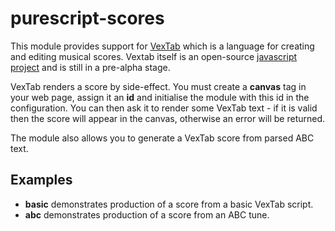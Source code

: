 purescript-scores
=================

This module provides support for [VexTab](http://www.vexflow.com/vextab/) which is a language for creating and editing musical scores. Vextab itself is an open-source [javascript project](https://github.com/0xfe/vextab) and is still in a pre-alpha stage.  

VexTab renders a score by side-effect.  You must create a __canvas__ tag in your web page, assign it an __id__ and initialise the module with this id in the configuration.  You can then ask it to render some VexTab text - if it is valid then the score will appear in the canvas, otherwise an error will be returned. 

The module also allows you to generate a VexTab score from parsed ABC text.

Examples
--------

* __basic__ demonstrates production of a score from a basic VexTab script.
* __abc__ demonstrates production of a score from an ABC tune.